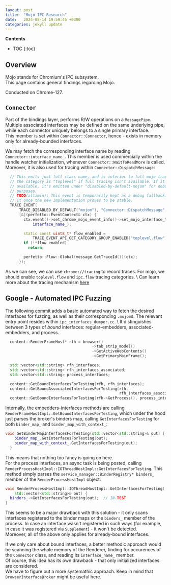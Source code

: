 ```yaml
---
layout: post
title:  "Mojo IPC Research"
date:   2024-08-14 19:59:45 +0300
categories: jekyll update
---
```


**Contents**
* TOC
{:toc}
## Overview

Mojo stands for Chromium's IPC subsystem. \
This page contains general findings regarding Mojo. 

Conducted on Chrome-127.

## `Connector`

Part of the bindings layer, performs R/W operations on a `MessagePipe`. Multiple associated interfaces may be defined on the same underlying pipe, while each connector uniquely belongs to a single primary interface. \
This member is set within `Connector::Connector`, hence - exists in memory only for already-bounded interfaces. 

We may fetch the corresponding interface name by reading `Connector::interface_name_`. This member is used commercially within the handle watcher initialization, whenever `Connector::WaitToReadMore` is called. Moreover, it is also used for tracing within `Connector::DispatchMessage`:

```cpp
  // This emits just full class name, and is inferior to full mojo tracing, so
  // the category is "toplevel" if full tracing isn't available. If it's
  // available, it's emitted under "disabled-by-default-mojom" for debugging
  // purposes.
  // TODO(altimin): This event is temporarily kept as a debug fallback. Remove
  // it once the new implementation proves to be stable.
  TRACE_EVENT(
      TRACE_DISABLED_BY_DEFAULT("mojom"), "Connector::DispatchMessage",
      [&](perfetto::EventContext& ctx) {
        ctx.event()->set_chrome_mojo_event_info()->set_mojo_interface_tag(
            interface_name_);

        static const uint8_t* flow_enabled =
            TRACE_EVENT_API_GET_CATEGORY_GROUP_ENABLED("toplevel.flow");
        if (!*flow_enabled)
          return;

        perfetto::Flow::Global(message.GetTraceId())(ctx);
      });
```

As we can see, we can use `chrome://tracing` to record traces. For mojo, we should enable `toplevel.flow` and `ipc.flow` tracing categories. \ 
Can learn more about the tracing mechanism [here][chrome-tracing]


## Google - Automated IPC Fuzzing

The following [commit][fuzzing-commit] adds a basic automated way to fetch the desired interfaces for fuzzing, as well as their corresponding `.mojom`s. The relevant entry point resides within `ipc_interfaces_dumper.cc`. \ 
It distinguishes between 3 types of *bound* interfaces: regular-embedders, associated-embedders, and process.

```cpp
  content::RenderFrameHost* rfh = browser()
                                      ->tab_strip_model()
                                      ->GetActiveWebContents()
                                      ->GetPrimaryMainFrame();

  std::vector<std::string> rfh_interfaces;
  std::vector<std::string> rfh_interfaces_associated;
  std::vector<std::string> process_interfaces;

  content::GetBoundInterfacesForTesting(rfh, rfh_interfaces);
  content::GetBoundAssociatedInterfacesForTesting(rfh,
                                                  rfh_interfaces_associated);
  content::GetBoundInterfacesForTesting(rfh->GetProcess(), process_interfaces);
```

Internally, the embedders-interfaces methods are calling `RenderFrameHostImpl::GetBoundInterfacesForTesting`, which under the hood just parses the broker's binders map, calling `GetInterfacesForTesting` for both `binder_map_` and `binder_map_with_context_`:

```cpp
void GetBinderMapInterfacesForTesting(std::vector<std::string>& out) {
    binder_map_.GetInterfacesForTesting(out);
    binder_map_with_context_.GetInterfacesForTesting(out);
  }
```

 This means that nothing too fancy is going on here. \
For the process interfaces, an async task is being posted, calling `RenderProcessHostImpl::IOThreadHostImpl::GetInterfacesForTesting`. This method simply parses the `service_manager::BinderRegistry* binders_` member of the `RenderProcessHostImpl` object:

```cpp
void RenderProcessHostImpl::IOThreadHostImpl::GetInterfacesForTesting(
    std::vector<std::string>& out) {
  binders_->GetInterfacesForTesting(out);  // IN-TEST
}
```

This seems to be a major drawback with this solution - it only scans interfaces registered to the binder maps or the `binders_` member of the process. In case an interface wasn't registered in such ways (for example, in case it was registered via `Supplement`) - it won't be detected. \
Moreover, all of the above only applies for already-bound interfaces. 

If we only care about bound interfaces, a better methodic approach would be scanning the whole memory of the Renderer, finding for occurences of the `Connector` class, and reading its `interface_name_` member. \
Of course, this idea has its own drawback - that only initialized interfaces are considered. \
We have to figure out a more systemathic approach. Keep in mind that `BrowserInterfaceBroker` might be useful here. 



[chrome-tracing]: https://www.chromium.org/developers/how-tos/trace-event-profiling-tool/
[fuzzing-commit]: https://github.com/chromium/chromium/commit/90ef9055a5bdfca5e9bf7b95cbb224d56ed6e056
